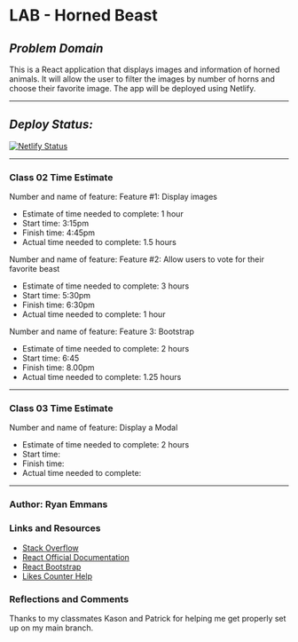# **LAB - Horned Beast**

## ***Problem Domain***

This is a React application that displays images and information of horned animals. It will allow the user to filter the images by number of horns and choose their favorite image. The app will be deployed using Netlify.

- - -

## ***Deploy Status:***
[![Netlify Status](https://api.netlify.com/api/v1/badges/2019f9a4-848f-4856-87b5-e8173aaac233/deploy-status)](https://app.netlify.com/sites/ryanemmans-horned-beast/deploys)

- - -

### Class 02 Time Estimate

Number and name of feature: Feature #1: Display images

- Estimate of time needed to complete: 1 hour
- Start time: 3:15pm
- Finish time: 4:45pm
- Actual time needed to complete: 1.5 hours

Number and name of feature: Feature #2: Allow users to vote for their favorite beast

- Estimate of time needed to complete: 3 hours
- Start time: 5:30pm
- Finish time: 6:30pm
- Actual time needed to complete: 1 hour

Number and name of feature: Feature 3: Bootstrap

- Estimate of time needed to complete: 2 hours
- Start time: 6:45
- Finish time: 8.00pm
- Actual time needed to complete: 1.25 hours

- - -

### Class 03 Time Estimate

Number and name of feature: Display a Modal

- Estimate of time needed to complete: 2 hours
- Start time: 
- Finish time: 
- Actual time needed to complete: 

- - -

### Author: Ryan Emmans

### Links and Resources

- [Stack Overflow](https://stackoverflow.com/)
- [React Official Documentation](https://reactjs.org/docs/getting-started.html)
- [React Bootstrap](https://react-bootstrap.github.io/getting-started/introduction/)
- [Likes Counter Help](https://javascript.plainenglish.io/creating-a-reusable-like-button-component-in-react-8028d17c024c)

### Reflections and Comments
Thanks to my classmates Kason and Patrick for helping me get properly set up on my main branch.

